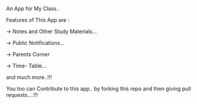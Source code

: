  An App for My Class..

Features of This App are :

-> Notes and Other Study Materials...

-> Public Notifications...

-> Parents Corner

-> Time- Table...


and much more..!!!

You too can Contribute to this app.. by forking this repo and then giving pull requests....!!!